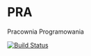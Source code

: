# PRA
Pracownia Programowania

[![Build Status](https://travis-ci.org/patpus/PRA.svg?branch=master)](https://travis-ci.org/patpus/PRA)
